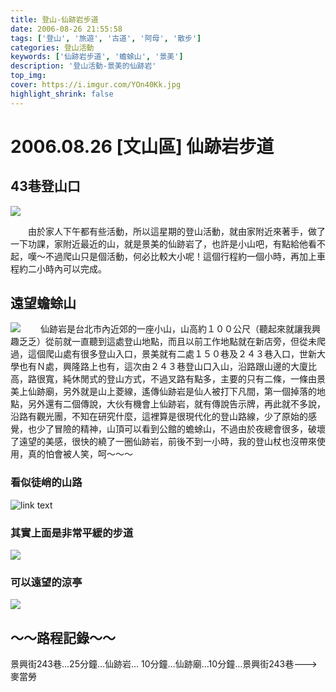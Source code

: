 ```yaml
---
title: 登山-仙跡岩步道
date: 2006-08-26 21:55:58
tags: ['登山', '旅遊', '古道', '阿母', '散步']
categories: 登山活動
keywords: ['仙跡岩步道', '蟾蜍山', '景美']
description: '登山活動-景美的仙跡岩'
top_img: 
cover: https://i.imgur.com/YOn40Kk.jpg
highlight_shrink: false
---
```


# 2006.08.26 [文山區] 仙跡岩步道
## 43巷登山口
![](https://i.imgur.com/zrnGnMo.jpg)

　　由於家人下午都有些活動，所以這星期的登山活動，就由家附近來著手，做了一下功課，家附近最近的山，就是景美的仙跡岩了，也許是小山吧，有點給他看不起，嘆～不過爬山只是個活動，何必比較大小呢！這個行程約一個小時，再加上車程約二小時內可以完成。

## 遠望蟾蜍山
![](https://i.imgur.com/reGCRyY.png)
　　仙跡岩是台北市內近郊的一座小山，山高約１００公尺（聽起來就讓我興趣乏乏）從前就一直聽到這處登山地點，而且以前工作地點就在新店旁，但從未爬過，這個爬山處有很多登山入口，景美就有二處１５０巷及２４３巷入口，世新大學也有Ｎ處，興隆路上也有，這次由２４３巷登山口入山，沿路跟山邊的大廈比高，路很寬，純休閒式的登山方式，不過叉路有點多，主要的只有二條，一條由景美上仙跡廟，另外就是山上菱線，遙傳仙跡岩是仙人被打下凡間，第一個掉落的地點，另外還有二個傳說，大伙有機會上仙跡岩，就有傳說告示牌，再此就不多說，沿路有觀光團，不知在研究什麼，這裡算是很現代化的登山路線，少了原始的感覺，也少了冒險的精神，山頂可以看到公館的蟾蜍山，不過由於夜總會很多，破壞了遠望的美感，很快的繞了一圈仙跡岩，前後不到一小時，我的登山杖也沒帶來使用，真的怕會被人笑，呵～～～

### 看似徒峭的山路  
![link text](https://i.imgur.com/JxcHdrR.png)	


### 其實上面是非常平緩的步道
![](https://i.imgur.com/glnGiv3.jpg)


### 可以遠望的涼亭
![](https://i.imgur.com/YOn40Kk.jpg)


## **～～路程記錄～～**

<div class="note info flat"> 景興街243巷…25分鐘…仙跡岩… 10分鐘…仙跡廟…10分鐘…景興街243巷--->麥當勞  </div>
